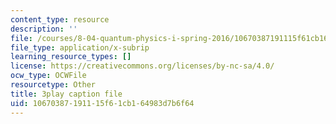 ```yaml
---
content_type: resource
description: ''
file: /courses/8-04-quantum-physics-i-spring-2016/10670387191115f61cb164983d7b6f64_Lt2Y6fLJ09Q.srt
file_type: application/x-subrip
learning_resource_types: []
license: https://creativecommons.org/licenses/by-nc-sa/4.0/
ocw_type: OCWFile
resourcetype: Other
title: 3play caption file
uid: 10670387-1911-15f6-1cb1-64983d7b6f64
---
```

